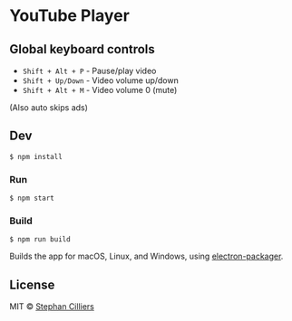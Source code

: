 # YouTube Player

## Global keyboard controls
* `Shift + Alt + P` - Pause/play video
* `Shift + Up/Down` - Video volume up/down
* `Shift + Alt + M` - Video volume 0 (mute)

(Also auto skips ads)

## Dev

```
$ npm install
```

### Run

```
$ npm start
```

### Build

```
$ npm run build
```

Builds the app for macOS, Linux, and Windows, using [electron-packager](https://github.com/electron-userland/electron-packager).


## License

MIT © [Stephan Cilliers](https://github.com/stephancill)
